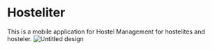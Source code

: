 # Hosteliter
This is a mobile application for Hostel Management for hostelites and hosteler.
![Untitled design](https://user-images.githubusercontent.com/56120520/206534919-bc22851e-74d0-4b85-99d2-6b206db93441.png)
